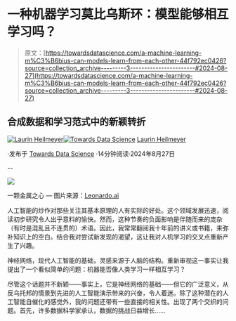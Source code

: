 # 一种机器学习莫比乌斯环：模型能够相互学习吗？

> 原文：[https://towardsdatascience.com/a-machine-learning-m%C3%B6bius-can-models-learn-from-each-other-44f792ec0426?source=collection_archive---------3-----------------------#2024-08-27](https://towardsdatascience.com/a-machine-learning-m%C3%B6bius-can-models-learn-from-each-other-44f792ec0426?source=collection_archive---------3-----------------------#2024-08-27)

## 合成数据和学习范式中的新颖转折

[](https://blog.heilmela.eu/?source=post_page---byline--44f792ec0426--------------------------------)[![Laurin Heilmeyer](../Images/bf503815c37deba7a84ae313530f20e6.png)](https://blog.heilmela.eu/?source=post_page---byline--44f792ec0426--------------------------------)[](https://towardsdatascience.com/?source=post_page---byline--44f792ec0426--------------------------------)[![Towards Data Science](../Images/a6ff2676ffcc0c7aad8aaf1d79379785.png)](https://towardsdatascience.com/?source=post_page---byline--44f792ec0426--------------------------------) [Laurin Heilmeyer](https://blog.heilmela.eu/?source=post_page---byline--44f792ec0426--------------------------------)

·发布于 [Towards Data Science](https://towardsdatascience.com/?source=post_page---byline--44f792ec0426--------------------------------) ·14分钟阅读·2024年8月27日

--

![](../Images/9772b6c0f9ca50eda94290a426a22f3c.png)

一颗金属之心 — 图片来源：[Leonardo.ai](https://leonardo.ai)

人工智能的炒作对那些关注其基本原理的人有实际的好处。这个领域发展迅速，阅读初步研究令人出乎意料的愉快。然而，这种节奏的负面影响是伴随而来的庞杂（有时是混乱且不连贯的）术语。因此，我常常翻阅我十年前的讲义或书籍，来弥补知识上的空白。结合我对尝试新发现的渴望，这让我对人机学习的交叉点重新产生了兴趣。

神经网络，现代人工智能的基础，灵感来源于人脑的结构。重新审视这一事实让我提出了一个看似简单的问题：机器能否像人类学习一样相互学习？

尽管这个话题并不新颖——事实上，它是神经网络的基础——但它的广泛意义，从反乌托邦的情景到先进的人工智能演示带来的兴奋，令人着迷。除了这种潜在的人工智能自催化的感觉外，我的问题还带有一些直接的相关性。出现了两个交织的问题。首先，许多数据科学家承认，数据的挑战日益增长……
